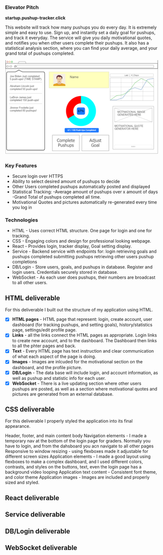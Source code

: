 ### Elevator Pitch
**startup.pushup-tracker.click**

This website will track how many pushups you do every day. It is extremely simple and easy to use. Sign up, and instantly set a daily goal for pushups, and track it everyday. The service will give you daily motivational quotes, and notifies you when other users complete their pushups. It also has a statistical analysis section, where you can find your daily average, and your grand total of pushups completed.

![Image of Website sketch](cs260_outline_picture.png)

### Key Features
- Secure login over HTTPS
- Ability to select desired amount of pushups to decide
- Other Users completed pushups automatically posted and displayed
- Statistical Tracking:
    -Average amount of pushups over x amount of days
    -Grand Total of pushups completed all time.
- Motivational Quotes and pictures automatically re-generated every time you log in
  
### Technologies

- HTML - Uses correct HTML structure. One page for login and one for tracking.
- CSS - Engaging colors and design for professional looking webpage.
- React - Provides login, tracker display, Goal setting display.
- Service - Backend service with endpoints for:
    login
    retrieving goals and pushups completed
    submitting pushups
    retrieving other users pushup completions
- DB/Login - Store users, goals, and pushups in database. Register and login users. Credentials securely stored in database.
- WebSocket - As each user does pushups, their numbers are broadcast to all other users.

## HTML deliverable
For this deliverable I built out the structure of my application using HTML.

- [x] **HTML pages** -  HTML page that represent: login, create account, user dashboard (for tracking pushups, and setting goals), history/statistics page, settings/edit profile page.
- [x] **Links** - all the links connect the HTML pages as appropriate. Login links to create new account, and to the dashboard. The Dashboard then links to all the phter pages and back.
- [x] **Text** - Every HTML page has text instruction and clear communication of what each aspect of the page is doing.
- [x] **Images** - Images are inlcuded for the motivational section on the dashboard, and the profile picture.
- [x] **DB/Login** - The data base will include login, and account information, as well as pushup and statistic info for each user.
- [x] **WebSocket** - There is a live updating section where other users pushups are posted, as well as a section where motivational quotes and pictures are generated from an external database.

## CSS deliverable
For this deliverable I properly styled the application into its final appearance.

 Header, footer, and main content body
 Navigation elements - I made a temporary nav at the bottom of the login page for graders. Normally you have to login, and from the dahsboard you acn navigate to all other pages
 Responsive to window resizing - using flexboxes made it adjustable for different screen sizes
 Application elements - I made a good layout using flexboxes to make a complex dashboard, and I used different colors, contrasts, and styles on the buttons, text, even the login page has a background video looping
 Application text content - Consistent font theme, and color theme
 Application images - Images are included and properly sized and styled. 
## React deliverable
## Service deliverable
## DB/Login deliverable
## WebSocket deliverable

